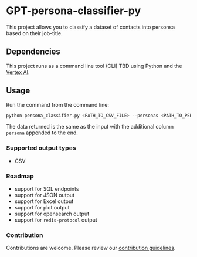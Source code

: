 # GPT-persona-classifier-py

This project allows you to classify a dataset of contacts into personsa based on their job-title.

## Dependencies

This project runs as a command line tool (CLI) TBD using Python and the [Vertex AI](https://cloud.google.com/vertex-ai/docs/start/introduction-unified-platform).

## Usage

Run the command from the command line:

```python
python persona_classifier.py <PATH_TO_CSV_FILE> --personas <PATH_TO_PERSONAS_JSON_FILE> --output_path <FILE_PATH OR SQL_ENDPOINT_URI>
```

The data returned is the same as the input with the additional column `persona` appended to the end.

### Supported output types

- CSV

### Roadmap

- support for SQL endpoints
- support for JSON output
- support for Excel output
- support for plot output
- support for opensearch output
- support for `redis-protocol` output

### Contribution

Contributions are welcome. Please review our [contribution guidelines](CONTRIBUTING.md).
